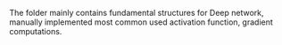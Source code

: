 The folder mainly contains fundamental structures for Deep network, manually implemented most common used activation function, gradient computations.
